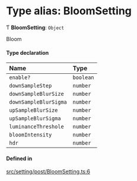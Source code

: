 # Type alias: BloomSetting

Ƭ **BloomSetting**: `Object`

Bloom

#### Type declaration

| Name | Type |
| :------ | :------ |
| `enable?` | `boolean` |
| `downSampleStep` | `number` |
| `downSampleBlurSize` | `number` |
| `downSampleBlurSigma` | `number` |
| `upSampleBlurSize` | `number` |
| `upSampleBlurSigma` | `number` |
| `luminanceThreshole` | `number` |
| `bloomIntensity` | `number` |
| `hdr` | `number` |

#### Defined in

[src/setting/post/BloomSetting.ts:6](https://github.com/Orillusion/orillusion/blob/main/src/setting/post/BloomSetting.ts#L6)
